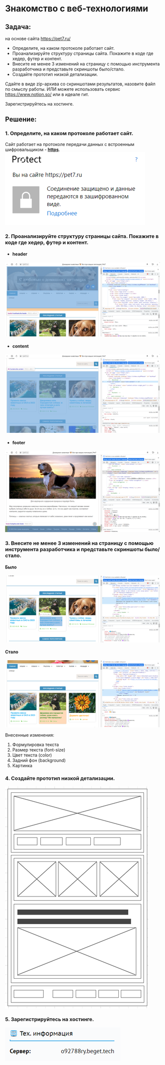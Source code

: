 # Знакомство с веб-технологиями

## **Задача:** 
на основе сайта https://pet7.ru/
- Определите, на каком протоколе работает сайт.
- Проанализируйте структуру страницы сайта. Покажите в коде где хедер, футер и контент.
- Внесите не менее 3 изменений на страницу с помощью инструмента разработчика и представьте скриншоты было/стало.
- Создайте прототип низкой детализации.

Сдайте в виде zip-архива со скриншотами результатов, назовите файл по смыслу работы. ИЛИ можете использовать сервис https://www.notion.so/ или в идеале гит.

Зарегистрируйтесь на хостинге.

## **Решение:**
### 1. Определите, на каком протоколе работает сайт.
Сайт работает на протоколе передачи данных с встроенным шифровальщиком - <u>**https**</u>.
![Alt text](https.png)

### 2. Проанализируйте структуру страницы сайта. Покажите в коде где хедер, футер и контент.

- #### **header**
![header](header.png)

- #### **content**
![content](content.png)

- #### **footer**
![footer](footer.png)

### 3. Внесите не менее 3 изменений на страницу с помощью инструмента разработчика и представьте скриншоты было/стало.

#### Было 
![ItWas](ItWas.png)

#### Стало
![HasBecome](HasBecome.png)

Внесенные изменения:
1. Формулировка текста
2. Размер текста (font-size)
3. Цвет текста (color)
4. Задний фон (background)
5. Картинка

### 4. Создайте прототип низкой детализации.

![Alt text](prototype.png)

### 5. Зарегистрируйтесь на хостинге.

![Alt text](beget.png)